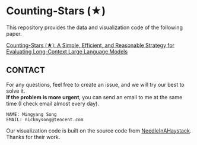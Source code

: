 # Counting-Stars (★)

This repository provides the data and visualization code of the following paper.

[Counting-Stars (★): A Simple, Efficient, and Reasonable Strategy for Evaluating Long-Context Large Language Models](https://arxiv.org/abs/2403.11802)

## CONTACT
For any questions, feel free to create an issue, and we will try our best to solve it. \
**If the problem is more urgent**, you can send an email to me at the same time (I check email almost every day).
```
NAME: Mingyang Song
EMAIL: nickmysong@tencent.com
```
Our visualization code is built on the source code from [NeedleInAHaystack](https://github.com/gkamradt/LLMTest_NeedleInAHaystack). Thanks for their work.
